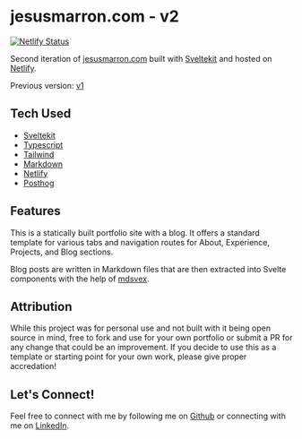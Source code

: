 # jesusmarron.com - v2
[![Netlify Status](https://api.netlify.com/api/v1/badges/b1f6a822-bd67-42dc-aa92-b7eb6ccb532a/deploy-status)](https://app.netlify.com/sites/jesusmarron/deploys)

Second iteration of [jesusmarron.com](https://www.jesusmarron.com) built with [Sveltekit](https://www.svelte.dev) and hosted on [Netlify](https://www.netlify.com).

Previous version:
[v1](https://v1.jesusmarron.com)

## Tech Used

- [Sveltekit](https://www.svelte.dev)
- [Typescript](https://www.typescriptlang.org/)
- [Tailwind](https://tailwindcss.com/)
- [Markdown](https://www.markdownguide.org/)
- [Netlify](https://www.netlify.com)
- [Posthog](https://posthog.com/)

## Features

This is a statically built portfolio site with a blog. It offers a standard template for various tabs and navigation routes for About, Experience, Projects, and Blog sections.

Blog posts are written in Markdown files that are then extracted into Svelte components with the help of [mdsvex](https://mdsvex.pngwn.io/).

## Attribution

While this project was for personal use and not built with it being open source in mind, free to fork and use for your own portfolio or submit a PR for any change that could be an improvement. If you decide to use this as a template or starting point for your own work, please give proper accredation!

## Let's Connect!

Feel free to connect with me by following me on [Github](https://www.github.com/jmarron7) or connecting with me on [LinkedIn](https://www.linkedin.com/in/jesusmarron).
